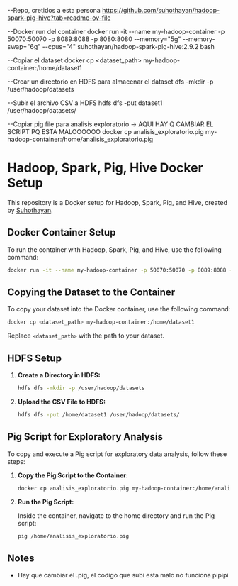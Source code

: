 --Repo, cretidos a esta persona
https://github.com/suhothayan/hadoop-spark-pig-hive?tab=readme-ov-file

--Docker run del container
docker run -it --name my-hadoop-container -p 50070:50070 -p 8089:8088 -p 8080:8080 --memory="5g" --memory-swap="6g" --cpus="4" suhothayan/hadoop-spark-pig-hive:2.9.2 bash

--Copiar el dataset
docker cp <dataset_path> my-hadoop-container:/home/dataset1

--Crear un directorio en HDFS para almacenar el dataset
     dfs -mkdir -p /user/hadoop/datasets

--Subir el archivo CSV a HDFS
hdfs dfs -put dataset1 /user/hadoop/datasets/

--Copiar pig file para analisis exploratorio -> AQUI HAY Q CAMBIAR EL SCRIPT PQ ESTA MALOOOOOO
docker cp analisis_exploratorio.pig my-hadoop-container:/home/analisis_exploratorio.pig

# Hadoop, Spark, Pig, Hive Docker Setup

This repository is a Docker setup for Hadoop, Spark, Pig, and Hive, created by [Suhothayan](https://github.com/suhothayan).

## Docker Container Setup

To run the container with Hadoop, Spark, Pig, and Hive, use the following command:

```sh
docker run -it --name my-hadoop-container -p 50070:50070 -p 8089:8088 -p 8080:8080 --memory="5g" --memory-swap="6g" --cpus="4" suhothayan/hadoop-spark-pig-hive:2.9.2 bash
```

## Copying the Dataset to the Container

To copy your dataset into the Docker container, use the following command:

```sh
docker cp <dataset_path> my-hadoop-container:/home/dataset1
```

Replace `<dataset_path>` with the path to your dataset.

## HDFS Setup

1. **Create a Directory in HDFS:**

    ```sh
    hdfs dfs -mkdir -p /user/hadoop/datasets
    ```

2. **Upload the CSV File to HDFS:**

    ```sh
    hdfs dfs -put /home/dataset1 /user/hadoop/datasets/
    ```

## Pig Script for Exploratory Analysis

To copy and execute a Pig script for exploratory data analysis, follow these steps:

1. **Copy the Pig Script to the Container:**

    ```sh
    docker cp analisis_exploratorio.pig my-hadoop-container:/home/analisis_exploratorio.pig
    ```

2. **Run the Pig Script:**

    Inside the container, navigate to the home directory and run the Pig script:

    ```sh
    pig /home/analisis_exploratorio.pig
    ```

## Notes

- Hay que cambiar el .pig, el codigo que subi esta malo no funciona pipipi